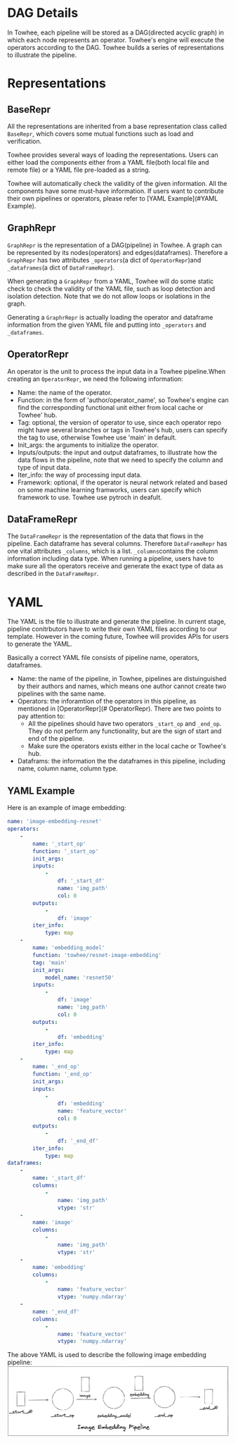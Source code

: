 # DAG Details

In Towhee, each pipeline will be stored as a DAG(directed acyclic graph) in which each node represents an operator. Towhee's engine will execute the operators according to the DAG. Towhee builds a series of representations to illustrate the pipeline.

# Representations

## BaseRepr

All the representations are inherited from a base representation class called `BaseRepr`, which covers some mutual functions such as load and verification. 

Towhee provides several ways of loading the representations. Users can either load the components either from a YAML file(both local file and remote file) or a YAML file pre-loaded as a string.

Towhee will automatically check the validity of the given information. All the components have some must-have information. If users want to contribute their own pipelines or operators, please refer to [YAML Example](#YAML Example).

## GraphRepr

`GraphRepr` is the representation of a DAG(pipeline) in Towhee. A graph can be represented by its nodes(operators) and edges(dataframes). Therefore a `GraphRepr` has two attributes `_operators`(a dict of `OperatorRepr`)and `_dataframes`(a dict of `DataFrameRepr`).

When generating a `GraphRepr` from a YAML, Towhee will do some static check to check the validity of the YAML file, such as loop detection and isolation detection. Note that we do not allow loops or isolations in the graph.

Generating a `GraphrRepr` is actually loading the operator and dataframe information from the given YAML file and putting into `_operators` and `_dataframes`.  

## OperatorRepr

An operator is the unit to process the input data in a Towhee pipeline.When creating an `OperatorRepr`, we need the following information:

* Name: the name of the operator.
* Function: in the form of 'author/operator_name', so Towhee's engine can find the corresponding functional unit either from local cache or Towhee' hub.
* Tag: optional, the version of operator to use, since each operator repo might have several branches or tags in Towhee's hub, users can specify the tag to use, otherwise Towhee use 'main' in default. 
* Init_args: the arguments to initialize the operator.
* Inputs/outputs: the input and output dataframes, to illustrate how the data flows in the pipeline, note that we need to specify the column and type of input data.
* Iter_info: the way of processing input data.
* Framework: optional, if the operator is neural network related and based on some machine learning framworks, users can specify which framework to use. Towhee use pytroch in deafult.

## DataFrameRepr

The `DataFrameRepr` is the representation of the data that flows in the pipeline. Each dataframe has several columns. Therefore `DataFrameRepr` has one vital attributes `_columns`, which is a list. `_columns`contains the column information including data type. When running a pipeline, users have to make sure all the operators receive and generate the exact type of data as described in the `DataFrameRepr`.

# YAML

The YAML is the file to illustrate and generate the pipeline. In current stage, pipeline conitrbutors have to write their own YAML files according to our template. However in the coming future, Towhee will provides APIs for users to generate the YAML.

Basically a correct YAML file consists of pipeline name, operators, dataframes.

* Name: the name of the pipeline, in Towhee, pipelines are distuinguished by their authors and names, which means one author cannot create two pipelines with the same name.
* Operators: the inforamtion of the operators in this pipeline, as mentioned in [OperatorRepr](# OperatorRepr). There are two points to pay attention to:
  * All the pipelines should have two operators `_start_op` and `_end_op`. They do not perform any functionality, but are the sign of start and end of the pipeline.
  * Make sure the operators exists either in the local cache or Towhee's hub.
* Dataframs: the information the the dataframes in this pipeline, including name, column name, column type.

## YAML Example

Here is an example of image embedding:

```yaml
name: 'image-embedding-resnet'
operators:
    -
        name: '_start_op'
        function: '_start_op'
        init_args:
        inputs:
            -
                df: '_start_df'
                name: 'img_path'
                col: 0
        outputs:
            -
                df: 'image'
        iter_info:
            type: map
    -
        name: 'embedding_model'
        function: 'towhee/resnet-image-embedding' 
        tag: 'main' 
        init_args:
            model_name: 'resnet50'
        inputs:
            -
                df: 'image'
                name: 'img_path'
                col: 0
        outputs:
            -
                df: 'embedding'
        iter_info:
            type: map
    -
        name: '_end_op'
        function: '_end_op'
        init_args:
        inputs:
            -
                df: 'embedding'
                name: 'feature_vector'
                col: 0
        outputs:
            -
                df: '_end_df'
        iter_info:
            type: map
dataframes:
    -
        name: '_start_df'
        columns:
            -
                name: 'img_path'
                vtype: 'str'
    -
        name: 'image'
        columns:
            -
                name: 'img_path'
                vtype: 'str'
    -
        name: 'embedding'
        columns:
            -
                name: 'feature_vector'
                vtype: 'numpy.ndarray'
    -
        name: '_end_df'
        columns:
            -
                name: 'feature_vector'
                vtype: 'numpy.ndarray'
```
The above YAML is used to describe the following image embedding pipeline:
![Image Embeding Pipeline](dag.png)
